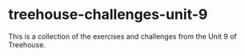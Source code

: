 # treehouse-challenges-unit-9
This is a collection of the exercises and challenges from the Unit 9 of Treehouse.
